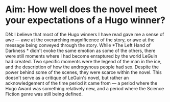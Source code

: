 # Aim: How well does the novel meet your expectations of a Hugo winner?



DN: I believe that most of the Hugo winners I have read gave me a sense of awe — awe at the overarching magnificence of the story, or awe at the message being conveyed through the story. While *The Left Hand of Darkness * didn't evoke the same emotion as some of the others, there were still moments where I had become enraptured by the world LeGuin had created. Two specific moments were the legend of the man in the ice, and the description of how the androgynous people had sex. Despite the power behind some of the scenes, they were scarce within the novel. This doesn't serve as a critique of LeGuin's novel, but rather an acknowledgement of the time period it came from — a period where the Hugo Award was something relatively new, and a period where the Science Fiction genre was still being defined.